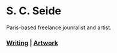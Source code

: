 # S. C. Seide

Paris-based freelance jounralist and artist.

### [Writing](/pages/writing.md) | [Artwork](/pages/artwork.md)
